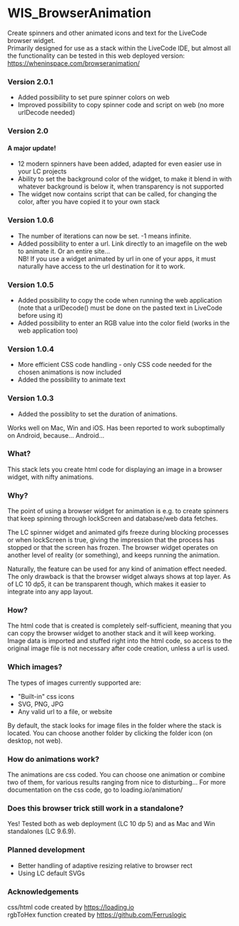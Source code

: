 # WIS_BrowserAnimation
Create spinners and other animated icons and text for the LiveCode browser widget.
<br>
Primarily designed for use as a stack within the LiveCode IDE, but almost all the functionality can be tested in this web deployed version:
<br>
https://wheninspace.com/browseranimation/

### Version 2.0.1
<ul>
<li>Added possibility to set pure spinner colors on web</li>
<li>Improved possibility to copy spinner code and script on web (no more urlDecode needed)</li>
</ul>

### Version 2.0
#### A major update!
<ul>
<li>12 modern spinners have been added, adapted for even easier use in your LC projects</li>
<li>Ability to set the background color of the widget, to make it blend in with whatever background is below it, when transparency is not supported</li>
<li>The widget now contains script that can be called, for changing the color, after you have copied it to your own stack</li>
</ul>

### Version 1.0.6
<ul>
<li>The number of iterations can now be set. -1 means infinite.</li>
<li>Added possibility to enter a url. Link directly to an imagefile on the web to animate it. Or an entire site... <br>NB! If you use a widget animated by url in one of your apps, it must naturally have access to the url destination for it to work.</li>
</ul>

### Version 1.0.5
<ul>
<li>Added possibility to copy the code when running the web application (note that a urlDecode() must be done on the pasted text in LiveCode before using it)</li>
<li>Added possibility to enter an RGB value into the color field (works in the web application too)</li>
</ul>

### Version 1.0.4
<ul>
<li>More efficient CSS code handling - only CSS code needed for the chosen animations is now included</li>
<li>Added the possibility to animate text</li>
</ul>

### Version 1.0.3 
<ul>
<li>Added the possiblity to set the duration of animations.</li>
</ul>

Works well on Mac, Win and iOS. Has been reported to work suboptimally on Android, because... Android...

### What?
This stack lets you create html code for displaying an image in a browser widget, with nifty animations.

### Why?
The point of using a browser widget for animation is e.g. to create spinners that keep spinning through lockScreen and database/web data fetches. 

The LC spinner widget and animated gifs freeze during blocking processes or when lockScreen is true, giving the impression that the process has stopped or that the screen has frozen. The browser widget operates on another level of reality (or something), and keeps running the animation.

Naturally, the feature can be used for any kind of animation effect needed. The only drawback is that the browser widget always shows at top layer. 
As of LC 10 dp5, it can be transparent though, which makes it easier to integrate into any app layout.

### How?
The html code that is created is completely self-sufficient, meaning that you can copy the browser widget to another stack and it will keep working. Image data is imported and stuffed right into the html code, so access to the original image file is not necessary after code creation, unless a url is used.

### Which images?
The types of images currently supported are:
- "Built-in" css icons
- SVG, PNG, JPG
- Any valid url to a file, or website

By default, the stack looks for image files in the folder where the stack is located. You can choose another folder by clicking the folder icon (on desktop, not web).

### How do animations work?
The animations are css coded. You can choose one animation or combine two of them, for various results ranging from nice to disturbing... 
For more documentation on the css code, go to loading.io/animation/

### Does this browser trick still work in a standalone?
Yes! Tested both as web deployment (LC 10 dp 5) and as Mac and Win standalones (LC 9.6.9).

### Planned development
- Better handling of adaptive resizing relative to browser rect
- Using LC default SVGs

### Acknowledgements
css/html code created by https://loading.io <br>
rgbToHex function created by https://github.com/Ferruslogic
